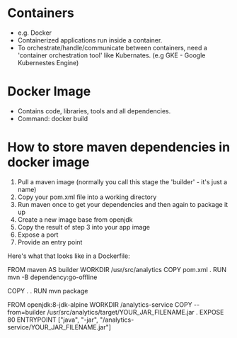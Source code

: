 # Containers
- e.g. Docker
- Containerized applications run inside a container.
- To orchestrate/handle/communicate between containers, need a 'container orchestration tool' like Kubernates. (e.g GKE - Google Kubernestes Engine)


# Docker Image
- Contains code, libraries, tools and all dependencies.
- Command: docker build


# How to store maven dependencies in docker image
1. Pull a maven image (normally you call this stage the 'builder' - it's just a name)
2. Copy your pom.xml file into a working directory
3. Run maven once to get your dependencies and then again to package it up
4. Create a new image base from openjdk
5. Copy the result of step 3 into your app image
6. Expose a port
7. Provide an entry point

Here's what that looks like in a Dockerfile:

FROM maven AS builder
WORKDIR /usr/src/analytics
COPY pom.xml .
RUN mvn -B dependency:go-offline

COPY . .
RUN mvn package

FROM openjdk:8-jdk-alpine
WORKDIR /analytics-service
COPY --from=builder /usr/src/analytics/target/YOUR_JAR_FILENAME.jar .
EXPOSE 80
ENTRYPOINT ["java", "-jar", "/analytics-service/YOUR_JAR_FILENAME.jar"]
